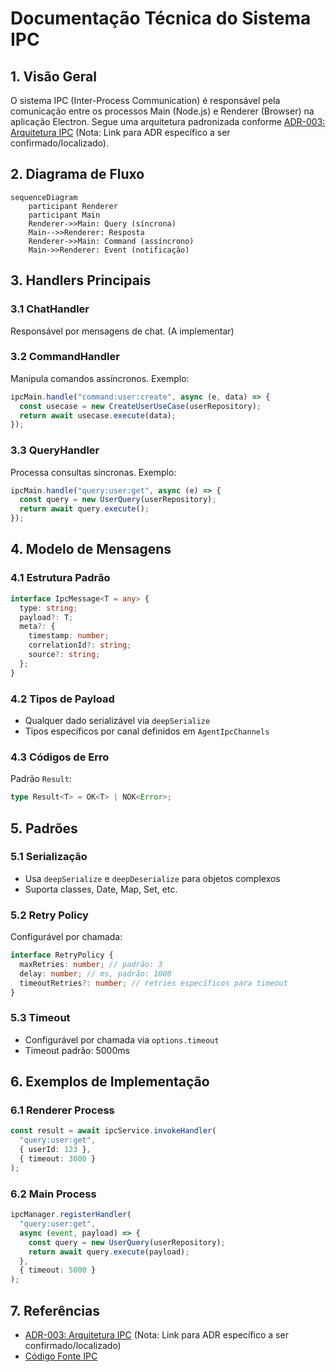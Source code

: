 # Documentação Técnica do Sistema IPC

## 1. Visão Geral
O sistema IPC (Inter-Process Communication) é responsável pela comunicação entre os processos Main (Node.js) e Renderer (Browser) na aplicação Electron. Segue uma arquitetura padronizada conforme [ADR-003: Arquitetura IPC](../../reference/adrs/ADR-003-ipc-architecture.md) (Nota: Link para ADR específico a ser confirmado/localizado).

## 2. Diagrama de Fluxo

```mermaid
sequenceDiagram
    participant Renderer
    participant Main
    Renderer->>Main: Query (síncrona)
    Main-->>Renderer: Resposta
    Renderer->>Main: Command (assíncrono)
    Main->>Renderer: Event (notificação)
```

## 3. Handlers Principais

### 3.1 ChatHandler
Responsável por mensagens de chat. (A implementar)

### 3.2 CommandHandler
Manipula comandos assíncronos. Exemplo:
```typescript
ipcMain.handle("command:user:create", async (e, data) => {
  const usecase = new CreateUserUseCase(userRepository);
  return await usecase.execute(data);
});
```

### 3.3 QueryHandler
Processa consultas síncronas. Exemplo:
```typescript
ipcMain.handle("query:user:get", async (e) => {
  const query = new UserQuery(userRepository);
  return await query.execute();
});
```

## 4. Modelo de Mensagens

### 4.1 Estrutura Padrão
```typescript
interface IpcMessage<T = any> {
  type: string;
  payload?: T;
  meta?: {
    timestamp: number;
    correlationId?: string;
    source?: string;
  };
}
```

### 4.2 Tipos de Payload
- Qualquer dado serializável via `deepSerialize`
- Tipos específicos por canal definidos em `AgentIpcChannels`

### 4.3 Códigos de Erro
Padrão `Result`:
```typescript
type Result<T> = OK<T> | NOK<Error>;
```

## 5. Padrões

### 5.1 Serialização
- Usa `deepSerialize` e `deepDeserialize` para objetos complexos
- Suporta classes, Date, Map, Set, etc.

### 5.2 Retry Policy
Configurável por chamada:
```typescript
interface RetryPolicy {
  maxRetries: number; // padrão: 3
  delay: number; // ms, padrão: 1000
  timeoutRetries?: number; // retries específicos para timeout
}
```

### 5.3 Timeout
- Configurável por chamada via `options.timeout`
- Timeout padrão: 5000ms

## 6. Exemplos de Implementação

### 6.1 Renderer Process
```typescript
const result = await ipcService.invokeHandler(
  "query:user:get",
  { userId: 123 },
  { timeout: 3000 }
);
```

### 6.2 Main Process
```typescript
ipcManager.registerHandler(
  "query:user:get",
  async (event, payload) => {
    const query = new UserQuery(userRepository);
    return await query.execute(payload);
  },
  { timeout: 5000 }
);
```

## 7. Referências
- [ADR-003: Arquitetura IPC](../../reference/adrs/ADR-003-ipc-architecture.md) (Nota: Link para ADR específico a ser confirmado/localizado)
- [Código Fonte IPC](src/infrastructure/ipc/)